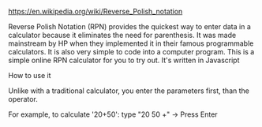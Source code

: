 https://en.wikipedia.org/wiki/Reverse_Polish_notation

Reverse Polish Notation (RPN) provides the quickest way to enter data in a calculator because it eliminates the need for parenthesis. It was made mainstream by HP when they implemented it in their famous programmable calculators. It is also very simple to code into a computer program. This is a simple online RPN calculator for you to try out. It's written in Javascript

How to use it

Unlike with a traditional calculator, you enter the parameters first, than the operator.

For example, to calculate '20+50': type "20 50 +" -> Press Enter 